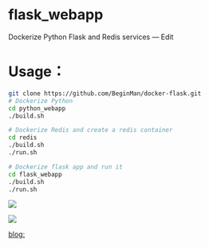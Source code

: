 flask_webapp
=============

Dockerize Python Flask and Redis services — Edit


# Usage：

```bash
git clone https://github.com/BeginMan/docker-flask.git
# Dockerize Python 
cd python_webapp
./build.sh

# Dockerize Redis and create a redis container 
cd redis
./build.sh
./run.sh

# Dockerize flask app and run it
cd flask_webapp
./build.sh
./run.sh
```


![](http://beginman.qiniudn.com/2016-11-10-14787744605116.jpg)

![](http://beginman.qiniudn.com/2016-11-10-14787742459254.jpg)


[blog:](http://beginman.cn/docker/2016/11/10/docker-in-action/)

